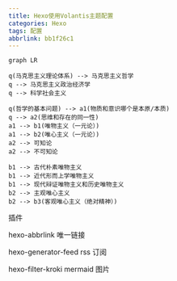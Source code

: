 ```yaml
---
title: Hexo使用Volantis主题配置
categories: Hexo
tags: 配置
abbrlink: bb1f26c1
---
```




<!-- more -->

```mermaid
graph LR

q(马克思主义理论体系) --> 马克思主义哲学
q --> 马克思主义政治经济学
q --> 科学社会主义
```


```mermaid
q(哲学的基本问题) --> a1(物质和意识哪个是本原/本质)
q --> a2(思维和存在的同一性)
a1 --> b1(唯物主义（一元论）)
a1 --> b2(唯心主义（一元论）)
a2 --> 可知论
a2 --> 不可知论

b1 --> 古代朴素唯物主义
b1 --> 近代形而上学唯物主义
b1 --> 现代辩证唯物主义和历史唯物主义
b2 --> 主观唯心主义
b2 --> b3(客观唯心主义（绝对精神）)

```

插件

hexo-abbrlink 唯一链接

hexo-generator-feed rss 订阅

hexo-filter-kroki mermaid 图片